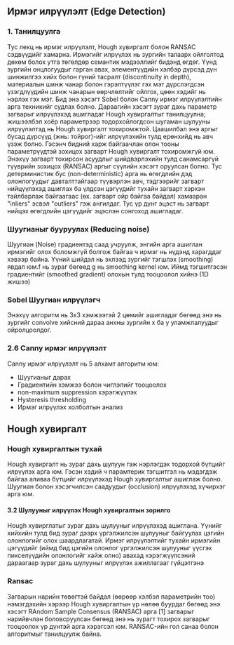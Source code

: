 ## Ирмэг илрүүлэлт (Edge Detection)

### 1. Танилцуулга

Тус лекц нь ирмэг илрүүлэлт, Hough хувиргалт болон RANSAC сэдвүүдийг хамарна. Ирмэгийг илрүүлэх нь зургийн талаарх ойлголтод дөхөм болох утга төгөлдөр семантик мэдээллийг бидэнд өгдөг. Үүнд зургийн онцлогуудыг гарган авах, элементүүдийн хэлбэр дүрсэд дүн шинжилгээ хийх болон гүний тасралт (discontinuity in depth), материалын шинж чанар болон гэрэлтүүлэг гэх мэт дүрслэгдсэн үзэгдлүүдийн шинж чанарын өөрчлөлтийг ойлгох, цөөн хэдийг нь нэрлэх гэх мэт. Бид энэ хэсэгт Sobel болон Canny ирмэг илрүүлэлтийн арга техникийг судлах болно. Дараагийн хэсэгт зураг дахь параметр загварыг илрүүлэхэд ашигладаг Hough хувиргалтыг танилцуулна; жишээлбэл хоёр параметрээр тодорхойлогдсон шугаман шулууны илрүүлэлтэд нь Hough хувиргалт тохиромжтой. Цаашилбал энэ аргыг бусад дүрсүүд (жнь: тойрог)-ийг илрүүлэхийн тулд ерөнхийд нь авч үзэж болно. Гэсэнч бидний харж байгаачлан олон тооны параметрүүдтэй зохицох загварт Hough хувиргалт тохиромжгүй юм. Энэхүү загварт тохирсон асуудлыг шийдвэрлэхийн тулд санамсаргүй түүврийн зохицох (RANSAC) аргыг сүүлийн хэсэгт оруулсан болно. Тус детерминистик бус (non-deterministic) арга нь өгөгдлийн дэд олонлогуудыг давталттайгаар түүвэрлэн авч, тэдгээрийг загварт нийцүүлэхэд ашиглах ба үлдсэн цэгүүдийг тухайн загварт хэрхэн тайлбарлаж байгаагаас (өх. загварт ойр байгаа байдал) хамааран "inliers" эсвэл "outliers" гэж ангилдаг. Тус үр дүнг эцэст нь загварт нийцэх өгөгдлийн цэгүүдийг эцэслэн сонгоход ашигладаг.

### Шуугианыг бууруулах (Reducing noise)

Шуугиан (Noise) градиентэд саад учруулж, энгийн арга ашиглан ирмэгийг олох боломжгүй болгож байгаа ч ирмэг нь нүдэнд харагддаг хэвээр байна. Үүний шийдэл нь эхлээд зургийг тэгшлэх (smoothing) явдал юм.f нь зураг бөгөөд g нь smoothing kernel юм. Иймд тэгшитгэсэн градиентийг (smoothed gradient) олохын тулд тооцоолол хийнэ (1D жишээ)

### Sobel Шуугиан илрүүлэгч 

Энэхүү алгоритм нь 3х3 хэмжээтэй 2 цөмийг ашигладаг бөгөөд энэ нь зургийг convolve хийсний дараа анхны зургийн x ба y уламжлалуудыг ойролцоолдог.

### 2.6 Canny ирмэг илрүүлэлт

Canny ирмэг илрүүлэлт нь 5 алхамт алгоритм юм:

- Шуугианыг дарах
- Градиентийн хэмжээ болон чиглэлийг тооцоолох
- non-maximum suppression хэрэгжүүлэх
- Hysteresis thresholding
- Ирмэг илрүүлэх холболтын анализ

## Hough хувиргалт

### Hough хувиргалтын тухай

Hough хувиргалт нь зураг дахь шулуун гэж нэрлэгдэх тодорхой бүтцийг илрүүлэх арга юм. Гэсэн хэдий ч парамтерик тэгшитгэл нь мэдэгдэж байгаа аливаа бүтцийг илрүүлэхэд Hough хувиргалтыг ашиглаж болно. Шуугиан болон хэсэгчилсэн саадуудыг (occlusion) илрүүлэхэд хүчирхэг арга юм.

#### 3.2 Шулууныг илрүүлэх Hough хувиргалтын зорилго

Hough хувирглатыг зураг дахь шулууныг илрүүлэхэд ашиглана. Үүнийг хийхийн тулд бид зураг дээрх үргэлжилсэн шулууныг байгуулах цэгийн олонлогийг олох шаардлагатай. Ирмэг илрүүлэлтийг тухайн ирмэгийн цэгүүдийг (иймд бид цэгийн олонлог үргэлжилсэн шулууныг үүсгэх пикселүүдийн олонлогийг хайж олно) авахад хэрэгжүүлсэний дараагаар зураг дахь шулууныг илрүүлэх ажиллагааг гүйцэтгэнэ

### Ransac

Загварын нарийн төвөгтэй байдал (өөрөөр хэлбэл параметрийн тоо) нэмэгдэхийн хэрээр Hough хувиргалтын үр нөлөө буурдаг бөгөөд энэ хэсэгт RAndom Sample Consensus (RANSAC) арга [1] загварыг нарийвчлан боловсруулсан бөгөөд энэ нь зурагт тохирох загварыг тооцоолох үр дүнтэй
арга хэрэгсэл юм. RANSAC-ийн гол санаа болон алгоритмыг танилцуулж байна.


